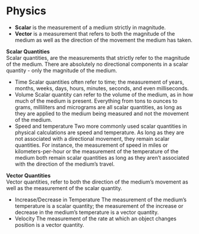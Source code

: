 # Physics

* **Scalar** is the measurement of a medium strictly in magnitude.
* **Vector** is a measurement that refers to both the magnitude of the medium as well as the direction of the movement the medium has taken.

**Scalar Quantities**  
Scalar quantities, are the measurements that strictly refer to the magnitude of the medium. There are absolutely no directional components in a scalar quantity - only the magnitude of the medium.
* Time  Scalar quantities often refer to time; the measurement of years, months, weeks, days, hours, minutes, seconds, and even milliseconds.  
* Volume  Scalar quantity can refer to the volume of the medium, as in how much of the medium is present. Everything from tons to ounces to grams, milliliters and micrograms are all scalar quantities, as long as they are applied to the medium being measured and not the movement of the medium.  
* Speed and temperature  Two more commonly used scalar quantities in physical calculations are speed and temperature. As long as they are not associated with a directional movement, they remain scalar quantities. For instance, the measurement of speed in miles or kilometers-per-hour or the measurement of the temperature of the medium both remain scalar quantities as long as they aren’t associated with the direction of the medium’s travel.  

**Vector Quantities**  
Vector quantities, refer to both the direction of the medium’s movement as well as the measurement of the scalar quantity.
* Increase/Decrease in Temperature  The measurement of the medium’s temperature is a scalar quantity; the measurement of the increase or decrease in the medium’s temperature is a vector quantity.
* Velocity  The measurement of the rate at which an object changes position is a vector quantity.
